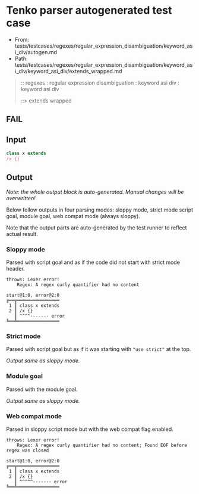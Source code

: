 # Tenko parser autogenerated test case

- From: tests/testcases/regexes/regular_expression_disambiguation/keyword_asi_div/autogen.md
- Path: tests/testcases/regexes/regular_expression_disambiguation/keyword_asi_div/keyword_asi_div/extends_wrapped.md

> :: regexes : regular expression disambiguation : keyword asi div : keyword asi div
>
> ::> extends wrapped
## FAIL

## Input

`````js
class x extends
/x {}
`````

## Output

_Note: the whole output block is auto-generated. Manual changes will be overwritten!_

Below follow outputs in four parsing modes: sloppy mode, strict mode script goal, module goal, web compat mode (always sloppy).

Note that the output parts are auto-generated by the test runner to reflect actual result.

### Sloppy mode

Parsed with script goal and as if the code did not start with strict mode header.

`````
throws: Lexer error!
    Regex: A regex curly quantifier had no content

start@1:0, error@2:0
╔══╦════════════════
 1 ║ class x extends
 2 ║ /x {}
   ║ ^^^^------- error
╚══╩════════════════

`````

### Strict mode

Parsed with script goal but as if it was starting with `"use strict"` at the top.

_Output same as sloppy mode._

### Module goal

Parsed with the module goal.

_Output same as sloppy mode._

### Web compat mode

Parsed in sloppy script mode but with the web compat flag enabled.

`````
throws: Lexer error!
    Regex: A regex curly quantifier had no content; Found EOF before regex was closed

start@1:0, error@2:0
╔══╦════════════════
 1 ║ class x extends
 2 ║ /x {}
   ║ ^^^^^------- error
╚══╩════════════════

`````

